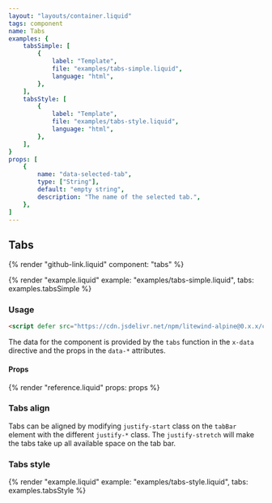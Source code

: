 ```yaml
---
layout: "layouts/container.liquid"
tags: component
name: Tabs
examples: {
    tabsSimple: [
        {
            label: "Template",
            file: "examples/tabs-simple.liquid",
            language: "html",
        },
    ],
    tabsStyle: [
        {
            label: "Template",
            file: "examples/tabs-style.liquid",
            language: "html",
        },
    ],
}
props: [
    {
        name: "data-selected-tab",
        type: ["String"],
        default: "empty string",
        description: "The name of the selected tab.",
    },
]
---
```

## Tabs

{% render "github-link.liquid" component: "tabs" %}

{% render "example.liquid" example: "examples/tabs-simple.liquid", tabs: examples.tabsSimple %}

### Usage

```html
<script defer src="https://cdn.jsdelivr.net/npm/litewind-alpine@0.x.x/components/tabs/dist/cdn.min.js"></script>
```

The data for the component is provided by the `tabs` function in the `x-data` directive and the props in the `data-*` attributes.

#### Props

{% render "reference.liquid" props: props %}

### Tabs align

Tabs can be aligned by modifying `justify-start` class on the `tabBar` element with the different `justify-*` class. The `justify-stretch` will make the tabs take up all available space on the tab bar.

### Tabs style

{% render "example.liquid" example: "examples/tabs-style.liquid", tabs: examples.tabsStyle %}
